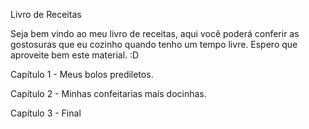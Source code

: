 Livro de Receitas



Seja bem vindo ao meu livro de receitas, aqui você poderá conferir as gostosuras que eu cozinho quando tenho um tempo livre. Espero que aproveite bem este material. :D



Capítulo 1 - Meus bolos prediletos.

Capítulo 2 - Minhas confeitarias mais docinhas.

Capítulo 3 - Final